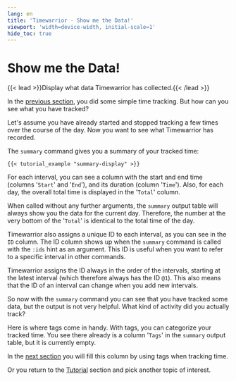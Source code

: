 ```yaml
---
lang: en
title: 'Timewarrior - Show me the Data!'
viewport: 'width=device-width, initial-scale=1'
hide_toc: true
---
```


# Show me the Data!

{{< lead >}}Display what data Timewarrior has collected.{{< /lead >}}

In the [previous section](../simple/), you did some simple time tracking.
But how can you see what you have tracked?

Let's assume you have already started and stopped tracking a few times over the course of the day.
Now you want to see what Timewarrior has recorded.

The `summary` command gives you a summary of your tracked time:

```console
{{< tutorial_example "summary-display" >}}
```

For each interval, you can see a column with the start and end time (columns '`Start`' and '`End`'), and its duration (column '`Time`').
Also, for each day, the overall total time is displayed in the '`Total`' column.

When called without any further arguments, the `summary` output table will always show you the data for the current day.
Therefore, the number at the very bottom of the '`Total`' is identical to the total time of the day.

Timewarrior also assigns a unique ID to each interval, as you can see in the `ID` column.
The ID column shows up when the `summary` command is called with the `:ids` hint as an argument.
This ID is useful when you want to refer to a specific interval in other commands.

Timewarrior assigns the ID always in the order of the intervals, starting at the latest interval (which therefore always has the ID `@1`).
This also means that the ID of an interval can change when you add new intervals.

So now with the `summary` command you can see that you have tracked some data, but the output is not very helpful.
What kind of activity did you actually track?

Here is where tags come in handy.
With tags, you can categorize your tracked time.
You see there already is a column '`Tags`' in the `summary` output table, but it is currently empty.

In the [next section](../enhanced/) you will fill this column by using tags when tracking time.

Or you return to the [Tutorial](..) section and pick another topic of interest.
